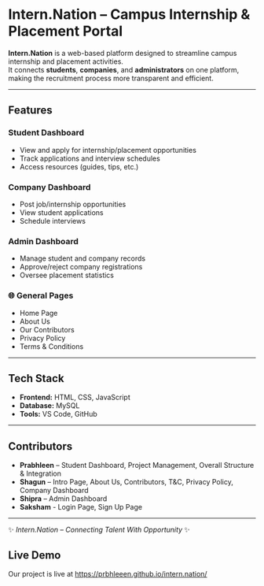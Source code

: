 # Intern.Nation – Campus Internship & Placement Portal

**Intern.Nation** is a web-based platform designed to streamline campus internship and placement activities.  
It connects **students**, **companies**, and **administrators** on one platform, making the recruitment process more transparent and efficient.  

---

## Features  

### Student Dashboard  
- View and apply for internship/placement opportunities  
- Track applications and interview schedules  
- Access resources (guides, tips, etc.)  

### Company Dashboard  
- Post job/internship opportunities  
- View student applications  
- Schedule interviews  

### Admin Dashboard  
- Manage student and company records  
- Approve/reject company registrations  
- Oversee placement statistics  

### 🌐 General Pages  
- Home Page  
- About Us  
- Our Contributors  
- Privacy Policy  
- Terms & Conditions  

---

## Tech Stack  

- **Frontend:** HTML, CSS, JavaScript  
- **Database:** MySQL  
- **Tools:** VS Code, GitHub  

---

## Contributors  

- **Prabhleen** – Student Dashboard, Project Management, Overall Structure & Integration  
- **Shagun** – Intro Page, About Us, Contributors, T&C, Privacy Policy, Company Dashboard  
- **Shipra** – Admin Dashboard
- **Saksham** - Login Page, Sign Up Page  

---

✨ *Intern.Nation – Connecting Talent With Opportunity* ✨

## Live Demo
Our project is live at https://prbhleeen.github.io/intern.nation/
